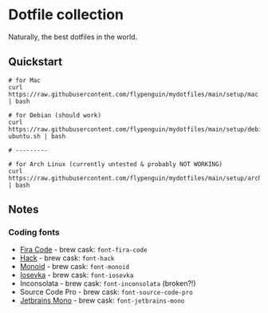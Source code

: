 # Dotfile collection

Naturally, the best dotfiles in the world.

## Quickstart

```
# for Mac
curl https://raw.githubusercontent.com/flypenguin/mydotfiles/main/setup/mac.sh  | bash

# for Debian (should work)
curl https://raw.githubusercontent.com/flypenguin/mydotfiles/main/setup/debian-ubuntu.sh | bash

# ---------

# for Arch Linux (currently untested & probably NOT WORKING)
curl https://raw.githubusercontent.com/flypenguin/mydotfiles/main/setup/arch.sh  | bash
```


## Notes

### Coding fonts

- [Fira Code](https://github.com/tonsky/FiraCode) - brew cask: `font-fira-code`
- [Hack](https://sourcefoundry.org/hack/) - brew cask: `font-hack`
- [Monoid](https://larsenwork.com/monoid/) - brew cask: `font-monoid`
- [Iosevka](https://github.com/be5invis/Iosevka) - brew cask: `font-iosevka`
- Inconsolata - brew cask: `font-inconsolata` (broken?!)
- Source Code Pro - brew cask: `font-source-code-pro`
- [Jetbrains Mono](https://www.jetbrains.com/de-de/lp/mono/) - brew cask: `font-jetbrains-mono`
